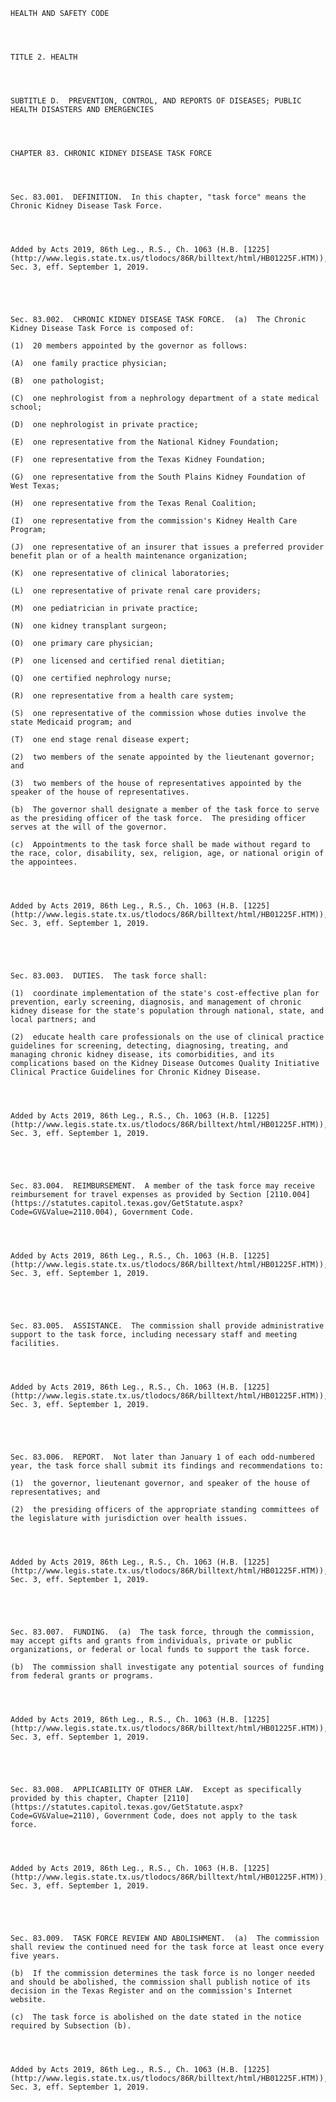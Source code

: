 ﻿
    
    
    	
    					
    
    
    HEALTH AND SAFETY CODE
    
      
    
    
    TITLE 2. HEALTH
    
      
    
    
    SUBTITLE D.  PREVENTION, CONTROL, AND REPORTS OF DISEASES; PUBLIC HEALTH DISASTERS AND EMERGENCIES
    
      
    
    
    CHAPTER 83. CHRONIC KIDNEY DISEASE TASK FORCE
    
      
    
    
    Sec. 83.001.  DEFINITION.  In this chapter, "task force" means the Chronic Kidney Disease Task Force.
    
    
    
    
    Added by Acts 2019, 86th Leg., R.S., Ch. 1063 (H.B. [1225](http://www.legis.state.tx.us/tlodocs/86R/billtext/html/HB01225F.HTM)), Sec. 3, eff. September 1, 2019.
    
    
    
    
    
    Sec. 83.002.  CHRONIC KIDNEY DISEASE TASK FORCE.  (a)  The Chronic Kidney Disease Task Force is composed of:
    
    (1)  20 members appointed by the governor as follows:
    
    (A)  one family practice physician;
    
    (B)  one pathologist;
    
    (C)  one nephrologist from a nephrology department of a state medical school;
    
    (D)  one nephrologist in private practice;
    
    (E)  one representative from the National Kidney Foundation;
    
    (F)  one representative from the Texas Kidney Foundation;
    
    (G)  one representative from the South Plains Kidney Foundation of West Texas;
    
    (H)  one representative from the Texas Renal Coalition;
    
    (I)  one representative from the commission's Kidney Health Care Program;
    
    (J)  one representative of an insurer that issues a preferred provider benefit plan or of a health maintenance organization;
    
    (K)  one representative of clinical laboratories;
    
    (L)  one representative of private renal care providers;
    
    (M)  one pediatrician in private practice;
    
    (N)  one kidney transplant surgeon; 
    
    (O)  one primary care physician;
    
    (P)  one licensed and certified renal dietitian;
    
    (Q)  one certified nephrology nurse;
    
    (R)  one representative from a health care system;
    
    (S)  one representative of the commission whose duties involve the state Medicaid program; and
    
    (T)  one end stage renal disease expert;
    
    (2)  two members of the senate appointed by the lieutenant governor; and
    
    (3)  two members of the house of representatives appointed by the speaker of the house of representatives.
    
    (b)  The governor shall designate a member of the task force to serve as the presiding officer of the task force.  The presiding officer serves at the will of the governor.
    
    (c)  Appointments to the task force shall be made without regard to the race, color, disability, sex, religion, age, or national origin of the appointees.
    
    
    
    
    Added by Acts 2019, 86th Leg., R.S., Ch. 1063 (H.B. [1225](http://www.legis.state.tx.us/tlodocs/86R/billtext/html/HB01225F.HTM)), Sec. 3, eff. September 1, 2019.
    
    
    
    
    
    Sec. 83.003.  DUTIES.  The task force shall:
    
    (1)  coordinate implementation of the state's cost-effective plan for prevention, early screening, diagnosis, and management of chronic kidney disease for the state's population through national, state, and local partners; and
    
    (2)  educate health care professionals on the use of clinical practice guidelines for screening, detecting, diagnosing, treating, and managing chronic kidney disease, its comorbidities, and its complications based on the Kidney Disease Outcomes Quality Initiative Clinical Practice Guidelines for Chronic Kidney Disease.
    
    
    
    
    Added by Acts 2019, 86th Leg., R.S., Ch. 1063 (H.B. [1225](http://www.legis.state.tx.us/tlodocs/86R/billtext/html/HB01225F.HTM)), Sec. 3, eff. September 1, 2019.
    
    
    
    
    
    Sec. 83.004.  REIMBURSEMENT.  A member of the task force may receive reimbursement for travel expenses as provided by Section [2110.004](https://statutes.capitol.texas.gov/GetStatute.aspx?Code=GV&Value=2110.004), Government Code.
    
    
    
    
    Added by Acts 2019, 86th Leg., R.S., Ch. 1063 (H.B. [1225](http://www.legis.state.tx.us/tlodocs/86R/billtext/html/HB01225F.HTM)), Sec. 3, eff. September 1, 2019.
    
    
    
    
    
    Sec. 83.005.  ASSISTANCE.  The commission shall provide administrative support to the task force, including necessary staff and meeting facilities.
    
    
    
    
    Added by Acts 2019, 86th Leg., R.S., Ch. 1063 (H.B. [1225](http://www.legis.state.tx.us/tlodocs/86R/billtext/html/HB01225F.HTM)), Sec. 3, eff. September 1, 2019.
    
    
    
    
    
    Sec. 83.006.  REPORT.  Not later than January 1 of each odd-numbered year, the task force shall submit its findings and recommendations to:
    
    (1)  the governor, lieutenant governor, and speaker of the house of representatives; and
    
    (2)  the presiding officers of the appropriate standing committees of the legislature with jurisdiction over health issues.
    
    
    
    
    Added by Acts 2019, 86th Leg., R.S., Ch. 1063 (H.B. [1225](http://www.legis.state.tx.us/tlodocs/86R/billtext/html/HB01225F.HTM)), Sec. 3, eff. September 1, 2019.
    
    
    
    
    
    Sec. 83.007.  FUNDING.  (a)  The task force, through the commission, may accept gifts and grants from individuals, private or public organizations, or federal or local funds to support the task force.
    
    (b)  The commission shall investigate any potential sources of funding from federal grants or programs.
    
    
    
    
    Added by Acts 2019, 86th Leg., R.S., Ch. 1063 (H.B. [1225](http://www.legis.state.tx.us/tlodocs/86R/billtext/html/HB01225F.HTM)), Sec. 3, eff. September 1, 2019.
    
    
    
    
    
    Sec. 83.008.  APPLICABILITY OF OTHER LAW.  Except as specifically provided by this chapter, Chapter [2110](https://statutes.capitol.texas.gov/GetStatute.aspx?Code=GV&Value=2110), Government Code, does not apply to the task force.
    
    
    
    
    Added by Acts 2019, 86th Leg., R.S., Ch. 1063 (H.B. [1225](http://www.legis.state.tx.us/tlodocs/86R/billtext/html/HB01225F.HTM)), Sec. 3, eff. September 1, 2019.
    
    
    
    
    
    Sec. 83.009.  TASK FORCE REVIEW AND ABOLISHMENT.  (a)  The commission shall review the continued need for the task force at least once every five years.
    
    (b)  If the commission determines the task force is no longer needed and should be abolished, the commission shall publish notice of its decision in the Texas Register and on the commission's Internet website.
    
    (c)  The task force is abolished on the date stated in the notice required by Subsection (b).
    
    
    
    
    Added by Acts 2019, 86th Leg., R.S., Ch. 1063 (H.B. [1225](http://www.legis.state.tx.us/tlodocs/86R/billtext/html/HB01225F.HTM)), Sec. 3, eff. September 1, 2019.
    
    
    
    
    				

